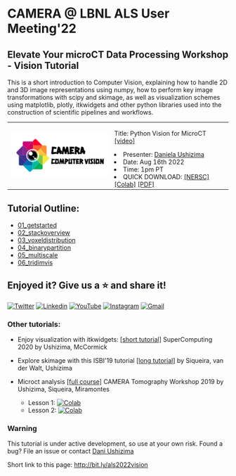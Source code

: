 # CAMERA @ LBNL ALS User Meeting'22

## Elevate Your microCT Data Processing Workshop - Vision Tutorial   

This is a short introduction to Computer Vision, explaining how to handle 2D and 3D image representations using numpy, how to perform key image transformations with scipy and skimage, as well as visualization schemes using matplotlib, plotly, itkwidgets and other python libraries used into the construction of scientific pipelines and workflows.

<table border="0">
 <tr>
    <td><img src="https://github.com/dani-lbnl/introvision/blob/main/cameracomputervision.png" width="300">
    </td>
    <td>
     <p>
      Title: Python Vision for MicroCT  <a href='https://youtu.be/7g9WSXbFFSU'>[video]</a>
      <li> Presenter: <a href='http://bit.ly/idealdatascience'>Daniela Ushizima </a>
      <li> Date: Aug 16th 2022
      <li> Time: 1pm PT
      <li> QUICK DOWNLOAD: <a href='https://www.dropbox.com/s/4z9mc48h6clkrci/notebooks_nersc.zip?dl=0'>[NERSC]</a> <a href='https://www.dropbox.com/s/22r992ko0kjqqzz/notebooks_colab.zip?dl=0'>[Colab]</a> <a href='https://www.dropbox.com/s/uqqn6epnxwhau98/pdf_version.zip?dl=0'>[PDF]</a>
      </td>
 </tr>
</table>

## Tutorial Outline:
- [01_getstarted](https://github.com/dani-lbnl/2022_als_user_meeting/blob/main/notebooks_colab/01_getstarted.ipynb)
- [02_stackoverview](https://github.com/dani-lbnl/2022_als_user_meeting/blob/main/notebooks_colab/02_stackoverview.ipynb)
- [03_voxeldistribution](https://github.com/dani-lbnl/2022_als_user_meeting/blob/main/notebooks_colab/03_voxeldistribution.ipynb)
- [04_binarypartition](https://github.com/dani-lbnl/2022_als_user_meeting/blob/main/notebooks_colab/04_binarypartition.ipynb)
- [05_multiscale](https://github.com/dani-lbnl/2022_als_user_meeting/blob/main/notebooks_colab/05_multiscale.ipynb)
- [06_tridimvis](https://github.com/dani-lbnl/2022_als_user_meeting/blob/main/notebooks_colab/06_tridimvis.ipynb)

## Enjoyed it? Give us a :star: and share it!
[![Twitter](https://img.shields.io/badge/-Dani%20Vision-00aa00?style=flat-square&logo=Twitter&logoColor=white&link=https://twitter.com/dani_lbnl)](https://twitter.com/dani_lbnl)
[![Linkedin](https://img.shields.io/badge/-Dani%20Vision-174b97?style=flat-square&logo=Linkedin&logoColor=white&link=https://www.linkedin.com/danivision)](https://www.linkedin.com/in/daniela-ushizima-vision)
[![YouTube](https://img.shields.io/badge/-Dani%20Vision-8a28e2?style=flat-square&logo=YouTube&logoColor=white&link=https://www.youtube.com/c/DaniUshizimaVision)](https://www.youtube.com/c/DaniUshizimaVision)
[![Instagram](https://img.shields.io/badge/-Dani%20Vision-dd0000?style=flat-square&labelColor=dd0000&logo=instagram&logoColor=white&link=https://www.instagram.com/danielaushizima)](https://www.instagram.com/danielaushizima)
[![Gmail](https://img.shields.io/badge/-dani.lbnl@gmail.com-ffaa1d?style=flat-square&logo=Gmail&logoColor=white&link=mailto:dani.lbnl@gmail.com)](mailto:dani.lbnl@gmail.com)


### Other tutorials:  

- Enjoy visualization with itkwidgets: [[short tutorial]](https://github.com/dani-lbnl/SC20_pyHPC) SuperComputing 2020 by Ushizima, McCormick

- Explore skimage with this ISBI'19 tutorial [[long tutorial]](https://github.com/dani-lbnl/isvc2019) by Siqueira, van der Walt, Ushizima

- Microct analysis [[full course]](https://github.com/CameraIA/dipmicroct/tree/master/partII) CAMERA Tomography Workshop 2019 by Ushizima, Siqueira, Miramontes  
    - Lesson 1: [![Colab](https://colab.research.google.com/assets/colab-badge.svg)](https://drive.google.com/file/d/1l3nUSw5N2QQgcZqlO9gULRN3PHrkde6Q/view?usp=sharing)
    - Lesson 2: [![Colab](https://colab.research.google.com/assets/colab-badge.svg)](https://drive.google.com/file/d/1GX3Gp0IgqCCn7KbpwG2LVsVCKKyGd-45/view?usp=sharing)

### Warning
This tutorial is under active development, so use at your own risk. Found a bug? File an issue or contact [Dani Ushizima](mailto:dani.lbnl@gmail.com)

Short link to this page: http://bit.ly/als2022vision
